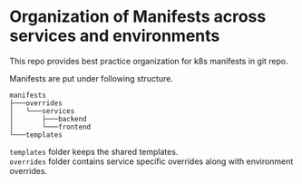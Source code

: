 # Organization of Manifests across services and environments
This repo provides best practice organization for k8s manifests in git repo.

Manifests are put under following structure.

```
manifests
├───overrides
│   └───services
│       ├───backend
│       └───frontend
└───templates
```

`templates` folder keeps the shared templates.<br /> 
`overrides` folder contains service specific overrides along with environment overrides.